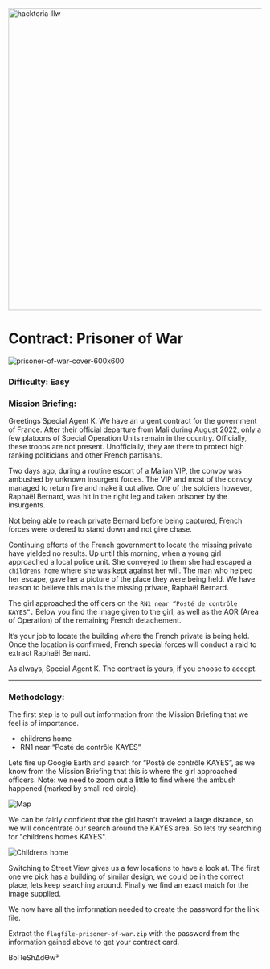 <img width="600" alt="hacktoria-llw" src="https://user-images.githubusercontent.com/117080369/203552008-2d0e0a07-1815-485b-8f3f-ae7ed7258af8.png">

# Contract: Prisoner of War
![prisoner-of-war-cover-600x600](https://user-images.githubusercontent.com/117080369/203552724-a6ce6a0b-139e-483d-b076-39d2eb69e2ad.png)

### Difficulty: Easy

### Mission Briefing:
Greetings Special Agent K. We have an urgent contract for the government of France. After their official departure from Mali during August 2022, only a few platoons of Special Operation Units remain in the country. Officially, these troops are not present. Unofficially, they are there to protect high ranking politicians and other French partisans.

Two days ago, during a routine escort of a Malian VIP, the convoy was ambushed by unknown insurgent forces. The VIP and most of the convoy managed to return fire and make it out alive. One of the soldiers however, Raphaël Bernard, was hit in the right leg and taken prisoner by the insurgents.

Not being able to reach private Bernard before being captured, French forces were ordered to stand down and not give chase.

Continuing efforts of the French government to locate the missing private have yielded no results. Up until this morning, when a young girl approached a local police unit. She conveyed to them she had escaped a `childrens home` where she was kept against her will. The man who helped her escape, gave her a picture of the place they were being held. We have reason to believe this man is the missing private, Raphaël Bernard.

The girl approached the officers on the `RN1 near “Posté de contrôle KAYES”.` Below you find the image given to the girl, as well as the AOR (Area of Operation) of the remaining French detachement.

It’s your job to locate the building where the French private is being held. Once the location is confirmed, French special forces will conduct a raid to extract Raphaël Bernard.

As always, Special Agent K. The contract is yours, if you choose to accept.

---

### Methodology:
The first step is to pull out imformation from the Mission Briefing that we feel is of importance.
* childrens home
* RN1 near “Posté de contrôle KAYES”

Lets fire up Google Earth and search for “Posté de contrôle KAYES”, as we know from the Mission Briefing that this is where the girl approached officers. 
Note: we need to zoom out a little to find where the ambush happened (marked by small red circle).

![Map](https://user-images.githubusercontent.com/117080369/199037471-6765b23f-432d-4b74-84a4-5ac037690ec0.png)

We can be fairly confident that the girl hasn't traveled a large distance, so we will concentrate our search around the KAYES area. So lets try searching for "childrens homes KAYES".

![Childrens home](https://user-images.githubusercontent.com/117080369/199039820-53bc948c-1537-466f-92bd-b8d40060590b.png)

Switching to Street View gives us a few locations to have a look at. The first one we pick has a building of similar design, we could be in the correct place, lets keep searching around. Finally we find an exact match for the image supplied.

We now have all the imformation needed to create the password for the link file.

Extract the `flagfile-prisoner-of-war.zip` with the password from the information gained above to get your contract card.


BoΠeShΔdϴw³
